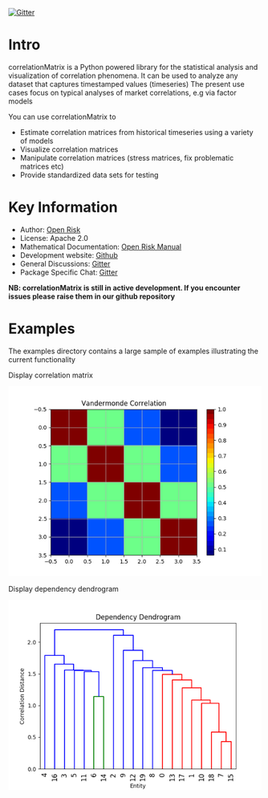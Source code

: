 [![Gitter](https://badges.gitter.im/open-risk/correlationMatrix.svg)](https://gitter.im/open-risk/correlationMatrix?utm_source=badge&utm_medium=badge&utm_campaign=pr-badge)

Intro
=========================
correlationMatrix is a Python powered library for the statistical analysis and visualization of correlation 
phenomena. It can be used to analyze any dataset that captures timestamped values (timeseries) 
The present use cases focus on typical analyses of market correlations, e.g via factor models

You can use correlationMatrix to

- Estimate correlation matrices from historical timeseries using a variety of models
- Visualize correlation matrices
- Manipulate correlation matrices (stress matrices, fix problematic matrices etc)
- Provide standardized data sets for testing


Key Information
================

* Author: [Open Risk](http://www.openriskmanagement.com)
* License: Apache 2.0
* Mathematical Documentation: [Open Risk Manual](https://www.openriskmanual.org/wiki/Correlation_Matrix)
* Development website: [Github](https://github.com/open-risk/correlationMatrix)
* General Discussions: [Gitter](https://gitter.im/open-risk/Lobby)
* Package Specific Chat: [Gitter](https://gitter.im/open-risk/correlationMatrix)

**NB: correlationMatrix is still in active development. If you encounter issues please raise them in our
github repository**


Examples
========

The examples directory contains a large sample of examples illustrating the current functionality


Display correlation matrix

![image](examples/vandermonde.png)

Display dependency dendrogram

![image](examples/dendrogram.png)


